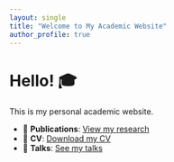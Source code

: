 ```yaml
---
layout: single
title: "Welcome to My Academic Website"
author_profile: true
---
```


# Hello! 🎓  
This is my personal academic website.  

- 🔬 **Publications**: [View my research](./publications/)
- 📄 **CV**: [Download my CV](./assets/CV.pdf)
- 🎤 **Talks**: [See my talks](./talks/)


